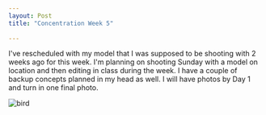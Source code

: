 ```yaml
---
layout: Post
title: "Concentration Week 5"
 
---
```


 

I've rescheduled with my model that I was supposed to be shooting with 2 weeks
ago for this week. I'm planning on shooting Sunday with a model on location and then editing in
class during the week. I have a couple of backup concepts
planned in my head as well. I will have photos by Day 1 and turn in one
final photo.

![bird][bird]

[bird]: /assets/img/concentration/12.jpg
